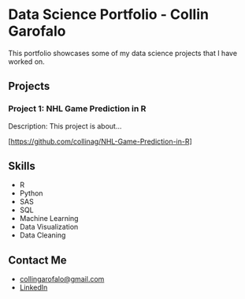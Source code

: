 # Data Science Portfolio - Collin Garofalo

This portfolio showcases some of my data science projects that I have worked on.

## Projects

### Project 1: NHL Game Prediction in R

Description: This project is about...

[https://github.com/collinag/NHL-Game-Prediction-in-R]

## Skills

- R
- Python
- SAS
- SQL
- Machine Learning
- Data Visualization
- Data Cleaning

## Contact Me

- collingarofalo@gmail.com
- [LinkedIn](https://www.linkedin.com/in/collingarofalo/)

